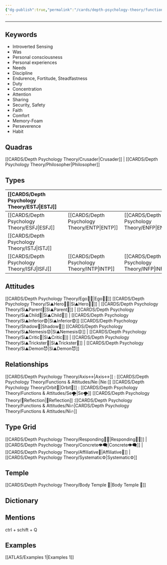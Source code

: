 ```yaml
---
{"dg-publish":true,"permalink":"/cards/depth-psychology-theory/functions-and-attitudes/si/","created":"2022-12-27T21:21:32.893+01:00","updated":"2023-04-25T23:20:08.641+02:00"}
---
```




--- 
## Keywords
- Introverted Sensing
- Was
- Personal consciousness
- Personal experiences
- Needs
- Discipline
- Endurence, Fortitude, Steadfastness
- Duty
- Concentration
- Attention
- Sharing
- Security, Safety
- Faith
- Comfort
- Memory-Foam
- Perseverence
- Habit  

## Quadras
[[CARDS/Depth Psychology Theory/Crusader\|Crusader]] | [[CARDS/Depth Psychology Theory/Philosopher\|Philosopher]] 

## Types 

| [[CARDS/Depth Psychology Theory/ESTJ\|ESTJ]]&nbsp; | |   | |
|:---------------|:-----------|:---------------|:---------------|
| [[CARDS/Depth Psychology Theory/ESFJ\|ESFJ]]       |  | [[CARDS/Depth Psychology Theory/ENTP\|ENTP]]&nbsp; | [[CARDS/Depth Psychology Theory/ENFP\|ENFP]]       |
| [[CARDS/Depth Psychology Theory/ISTJ\|ISTJ]]       |  |   |    |
| [[CARDS/Depth Psychology Theory/ISFJ\|ISFJ]]&nbsp; |  |  [[CARDS/Depth Psychology Theory/INTP\|INTP]]      | [[CARDS/Depth Psychology Theory/INFP\|INFP]]       |  

## Attitudes
[[CARDS/Depth Psychology Theory/Ego🙋‍♂️\|Ego🙋‍♂️]]
[[CARDS/Depth Psychology Theory/Si⛰️Hero🦸‍♂️\|Si⛰️Hero🦸‍♂️]] | [[CARDS/Depth Psychology Theory/Si⛰️Parent🤨\|Si⛰️Parent🤨]] | [[CARDS/Depth Psychology Theory/Si⛰️Child👼\|Si⛰️Child👼]] | [[CARDS/Depth Psychology Theory/Si⛰️Inferior😨\|Si⛰️Inferior😨]]
[[CARDS/Depth Psychology Theory/Shadow👤\|Shadow👤]] 
[[CARDS/Depth Psychology Theory/Si⛰️Nemesis😟\|Si⛰️Nemesis😟]] | [[CARDS/Depth Psychology Theory/Si⛰️Critic🤔\|Si⛰️Critic🤔]] | [[CARDS/Depth Psychology Theory/Si⛰️Trickster🤡\|Si⛰️Trickster🤡]] | [[CARDS/Depth Psychology Theory/Si⛰️Demon😈\|Si⛰️Demon😈]]

## Relationships 
[[CARDS/Depth Psychology Theory/Axis↔️\|Axis↔️]] : [[CARDS/Depth Psychology Theory/Functions & Attitudes/Ne💧\|Ne💧]]
[[CARDS/Depth Psychology Theory/Orbit💫\|Orbit💫]] : [[CARDS/Depth Psychology Theory/Functions & Attitudes/Se🌪️\|Se🌪️]]
[[CARDS/Depth Psychology Theory/🔀Reflection\|🔀Reflection]]  :[[CARDS/Depth Psychology Theory/Functions & Attitudes/Ni🔥\|CARDS/Depth Psychology Theory/Functions & Attitudes/Ni🔥]] 

## Type Grid 
[[CARDS/Depth Psychology Theory/Responding🧘‍♂️\|Responding🧘‍♂️]] | [[CARDS/Depth Psychology Theory/Concrete👁️‍🗨️\|Concrete👁️‍🗨️]] | [[CARDS/Depth Psychology Theory/Affiliative🐜\|Affiliative🐜]] | [[CARDS/Depth Psychology Theory/Systematic⚙️\|Systematic⚙️]] 

## Temple 
[[CARDS/Depth Psychology Theory/Body Temple 🌳\|Body Temple 🌳]]

## Dictionary


## Mentions 
ctrl + schift + Q

## Examples 
[[ATLAS/Examples 1\|Examples 1]] 
